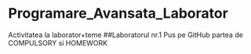 # Programare_Avansata_Laborator
Activitatea la laborator+teme
##Laboratorul nr.1
Pus pe GitHub partea de COMPULSORY si HOMEWORK
